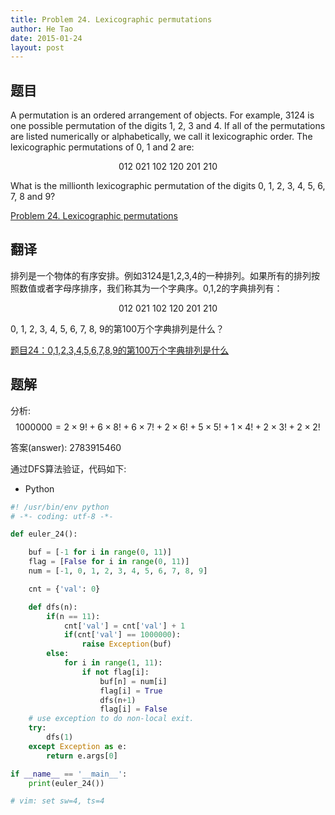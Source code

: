```yaml
---
title: Problem 24. Lexicographic permutations
author: He Tao
date: 2015-01-24
layout: post
---
```


## 题目

A permutation is an ordered arrangement of objects. For example, 3124 is one possible permutation of the digits 1, 2, 3 and 4. If all of the permutations are listed numerically or alphabetically, we call it lexicographic order. The lexicographic permutations of 0, 1 and 2 are:

$$ 012\ 021\ 102\ 120\ 201\ 210 $$
<!--more-->
What is the millionth lexicographic permutation of the digits 0, 1, 2, 3, 4, 5, 6, 7, 8 and 9?

[Problem 24. Lexicographic permutations](https://projecteuler.net/problem=24 "Problem 24")

## 翻译

排列是一个物体的有序安排。例如3124是1,2,3,4的一种排列。如果所有的排列按照数值或者字母序排序，我们称其为一个字典序。0,1,2的字典排列有：

$$ 012\ 021\ 102\ 120\ 201\ 210 $$

0, 1, 2, 3, 4, 5, 6, 7, 8, 9的第100万个字典排列是什么？

[题目24：0,1,2,3,4,5,6,7,8,9的第100万个字典排列是什么](http://pe.spiritzhang.com/index.php/2011-05-11-09-44-54/25-240123456789100 "题目24")

## 题解

分析: $$ 1000000 = 2 \times 9! + 6 \times 8! + 6 \times 7! + 2 \times 6! + 5 \times 5! + 1 \times 4! + 2 \times 3! + 2 \times 2! $$

答案(answer): 2783915460

通过DFS算法验证，代码如下:

+ Python

```python
#! /usr/bin/env python
# -*- coding: utf-8 -*-

def euler_24():

    buf = [-1 for i in range(0, 11)]
    flag = [False for i in range(0, 11)]
    num = [-1, 0, 1, 2, 3, 4, 5, 6, 7, 8, 9]

    cnt = {'val': 0}

    def dfs(n):
        if(n == 11):
            cnt['val'] = cnt['val'] + 1
            if(cnt['val'] == 1000000):
                raise Exception(buf)
        else:
            for i in range(1, 11):
                if not flag[i]:
                    buf[n] = num[i]
                    flag[i] = True
                    dfs(n+1)
                    flag[i] = False
    # use exception to do non-local exit.
    try:
        dfs(1)
    except Exception as e:
        return e.args[0]

if __name__ == '__main__':
    print(euler_24())

# vim: set sw=4, ts=4
```
